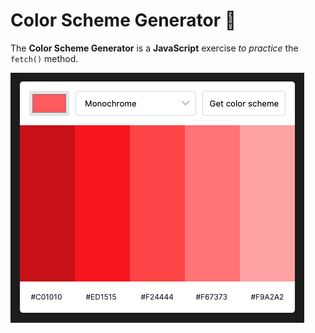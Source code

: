 # Color Scheme Generator 🌈

The **Color Scheme Generator** is a **JavaScript** exercise *to practice* the `fetch()` method.

![App capture](https://raw.githubusercontent.com/bosspetta/color-scheme-generator/main/color-scheme-generator.png)
